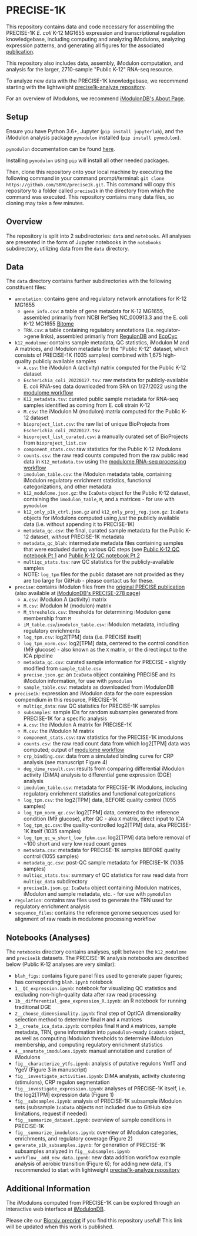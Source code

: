 # PRECISE-1K

This repository contains data and code necessary for assembling the PRECISE-1K _E. coli_ K-12 MG1655 expression and transcriptional regulation knowledgebase, including computing and analyzing iModulons, analyzing expression patterns, and generating all figures for the associated [publication](https://www.biorxiv.org/content/10.1101/2021.04.08.439047v2).

This repository also includes data, assembly, iModulon computation, and analysis for the larger, 2710-sample "Public K-12" RNA-seq resource.

To analyze new data with the PRECISE-1K knowledgebase, we recommend starting with the lightweight [precise1k-analyze repository](https://github.com/SBRG/precise1k-analyze).

For an overview of iModulons, we recommend [iModulonDB's About Page](https://imodulondb.org/about.html).

## Setup

Ensure you have Python 3.6+, Jupyter (`pip install jupyterlab`), and the iModulon analysis package `pymodulon` installed (`pip install pymodulon`). 

`pymodulon` documentation can be found [here](https://pymodulon.readthedocs.io/en/latest/index.html).

Installing `pymodulon` using `pip` will install all other needed packages.

Then, clone this repository onto your local machine by executing the following command in your command prompt/terminal: `git clone https://github.com/SBRG/precise1k.git`. This command will copy this repository to a folder called `precise1k` in the directory from which the command was executed. This repository contains many data files, so cloning may take a few minutes.

## Overview

The repository is split into 2 subdirectories: `data` and `notebooks`. All analyses are presented in the form of Jupyter notebooks in the `notebooks` subdirectory, utilizing data from the `data` directory.

## Data

The `data` directory contains further subdirectories with the following constituent files:

- `annotation`: contains gene and regulatory network annotations for K-12 MG1655
   - `gene_info.csv`: a table of gene metadata for K-12 MG1655, assembled primarily from NCBI RefSeq NC_000913.3 and the E. coli K-12 MG1655 [Bitome](https://academic.oup.com/nar/article/48/18/10157/5911745)
   - `TRN.csv`: a table containing regulatory annotations (i.e. regulator->gene links), assembled primarily from [RegulonDB](https://regulondb.ccg.unam.mx/) and [EcoCyc](https://www.ecocyc.org/)
- `k12_modulome`: contains sample metadata, QC statistics, iModulon M and A matrices, and iModulon metadata for the "Public K-12" dataset, which consists of PRECISE-1K (1035 samples) combined with 1,675 high-quality publicly available samples
   - `A.csv`: the iModulon A (activity) natrix computed for the Public K-12 dataset
   - `Escherichia_coli_20220127.tsv`: raw metadata for publicly-available E. coli RNA-seq data downloaded from SRA on 1/27/2022 using the [modulome workflow](https://github.com/avsastry/modulome-workflow/tree/main/1_download_metadata)
   - `K12_metadata.tsv`: curated public sample metadata for RNA-seq samples identified as coming from E. coli strain K-12
   - `M.csv`: the iModulon M (modulon) matrix computed for the Public K-12 dataset
   - `bioproject_list.csv`: the raw list of unique BioProjects from `Escherichia_coli_20220127.tsv`
   - `bioproject_list_curated.csv`: a manually curated set of BioProjects from `bioproject_list.csv`
   - `component_stats.csv`: raw statistics for the Public K-12 iModulons
   - `counts.csv`: the raw read counts computed from the raw public read data in `K12_metadata.tsv` using the [modulome RNA-seq processing workflow](https://github.com/avsastry/modulome-workflow/tree/main/2_process_data)
   - `imodulon_table.csv`: the iModulon metadata table, containing iModulon regulatory enrichment statistics, functional categorizations, and other metadata
   - `k12_modulome.json.gz`: the `IcaData` object for the Public K-12 dataset, containing the `imodulon_table`, `M`, and `A` matrices - for use with `pymodulon`
   - `k12_only_p1k_ctrl.json.gz` and `k12_only_proj_reg.json.gz`: `IcaData` objects for iModulons computed using _just_ the publicly available data (i.e. without appending it to PRECISE-1K)
   - `metadata_qc.csv`: the final, curated sample metadata for the Public K-12 dataset, _without_ PRECISE-1K metadata
   - `metadata_qc_blah`: intermediate metadata files containing samples that were excluded during various QC steps (see [Public K-12 QC notebook Pt 1](https://github.com/SBRG/precise1k/blob/master/notebooks/k12_modulome/1a__QC_expression_part1.ipynb) and [Public K-12 QC notebook Pt 2](https://github.com/SBRG/precise1k/blob/master/notebooks/k12_modulome/1b__QC_expression_part2.ipynb)
   - `multiqc_stats.tsv`: raw QC statistics for the publicly-available samples
   - NOTE: `log_tpm` files for the public dataset are not provided as they are too large for GitHub - please contact us for these.
- `precise`: contains iModulon files from the [original PRECISE publication](https://www.nature.com/articles/s41467-019-13483-w) (also available at [iModulonDB's PRECISE-278 page](https://imodulondb.org/dataset.html?organism=e_coli&dataset=precise1))
   - `A.csv`: iModulon A (activity) matrix
   - `M.csv`: iModulon M (modulon) matrix
   - `M_thresholds.csv`: thresholds for determining iModulon gene membership from `M`
   - `iM_table.csv`/`imodulon_table.csv`: iModulon metadata, including regulatory enrichments
   - `log_tpm.csv`: log2[TPM] data (i.e. PRECISE itself)
   - `log_tpm_norm.csv`: log2[TPM] data, centered to the control condition (M9 glucose) - also known as the `X` matrix, or the direct input to the ICA pipeline
   - `metadata_qc.csv`: curated sample information for PRECISE - slightly modified from `sample_table.csv`
   - `precise.json.gz`: an `IcaData` object containing PRECISE and its iModulon information, for use with `pymodulon`
   - `sample_table.csv`: metadata as downloaded from iModulonDB
- `precise1k`: expression and iModulon data for the core expression compendium in this resource, PRECISE-1K
   - `multiqc_data`: raw QC statistics for PRECISE-1K samples
   - `subsamples`: sample IDs for random subsamples generated from PRECISE-1K for a specific analysis
   - `A.csv`: the iModulon A matrix for PRECISE-1K
   - `M.csv`: the iModulon M matrix
   - `component_stats.csv`: raw statistics for the PRECISE-1K imodulons
   - `counts.csv`: the raw read count data from which log2[TPM] data was computed; output of [modulome workflow](https://github.com/avsastry/modulome-workflow/tree/main/2_process_data)
   - `crp_binding.csv`: data from a simulated binding curve for CRP analysis (see manuscript Figure 4)
   - `deg_dima_result.csv`: results from comparing differential iModulon activity (DiMA) analysis to differential gene expression (DGE) analysis
   - `imodulon_table.csv`: metadata for PRECISE-1K iModulons, including regulatory enrichment statistics and functional categorizations
   - `log_tpm.csv`: the log2[TPM] data, BEFORE quality control (1055 samples)
   - `log_tpm_norm_qc.csv`: log2[TPM] data, centered to the reference condition (M9 glucose), after QC - aka `X` matrix, direct input to ICA
   - `log_tpm_qc.csv`: the quality-controlled log2[TPM] data, aka PRECISE-1K itself (1035 samples)
   - `log_tpm_qc_w_short_low_fpkm.csv`: log2[TPM] data before removal of ~100 short and very low read count genes
   - `metadata.csv`: metadata for PRECISE-1K samples BEFORE quality control (1055 samples)
   - `metadata_qc.csv`: post-QC sample metadata for PRECISE-1K (1035 samples)
   - `multiqc_stats.tsv`: summary of QC statistics for raw read data from `multiqc_data` subdirectory
   - `precise1k.json.gz`: `IcaData` object containing iModulon matrices, iModulon and sample metadata, etc. - for use with `pymodulon`
- `regulation`: contains raw files used to generate the TRN used for regulatory enrichment analysis
- `sequence_files`: contains the reference genome sequences used for alignment of raw reads in modulome processing workflow

## Notebooks (Analyses)

The `notebooks` directory contains analyses, split between the `k12_modulome` and `precise1k` datasets. The PRECISE-1K analysis notebooks are described below (Public K-12 analyses are very similar):

- `blah_figs`: contains figure panel files used to generate paper figures; has corresponding `blah.ipynb` notebook
- `1__QC_expression.ipynb`: notebook for visualizing QC statistics and excluding non-high-quality data after raw read processing
- `1b__differential_gene_expression_R.ipynb`: an R notebook for running traditional DGE
- `2__choose_dimensionality.ipynb`: final step of OptICA dimensionality selection method to determine final `M` and `A` matrices
- `3__create_ica_data.ipynb`: compiles final `M` and `A` matrices, sample metadata, TRN, gene information into `pymodulon`-ready `IcaData` object, as well as computing iModulon thresholds to determine iModulon membership, and computing regulatory enrichment statistics
- `4__annotate_imodulons.ipynb`: manual annotation and curation of iModulons
- `fig__characterize_ytfs.ipynb`: analysis of putative regulons YmfT and YgeV (Figure 3 in manuscript)
- `fig__investigate_activities.ipynb`: DiMA analysis, activity clustering (stimulons), CRP regulon segmentation
- `fig__investigate_expression.ipynb`: analyses of PRECISE-1K itself, i.e. the log2[TPM] expression data (Figure 1)
- `fig__subsamples.ipynb`: analysis of PRECISE-1K subsample iModulon sets (subsample `IcaData` objects not included due to GitHub size limitations, request if needed)
- `fig__summarize_dataset.ipynb`: overview of sample conditions in PRECISE-1K
- `fig__summarize_imodulons.ipynb`: overview of iModulon categories, enrichments, and regulatory coverage (Figure 2)
- `generate_p1k_subsamples.ipynb`: for generation of PRECISE-1K subsamples analyzed in `fig__subsamples.ipynb`
- `workflow__add_new_data.ipynb`: new data addition workflow example analysis of aerobic transition (Figure 6); for adding new data, it's recommended to start with lightweight [precise1k-analyze repository](https://github.com/SBRG/precise1k-analyze)

## Additional Information

The iModulons computed from PRECISE-1K can be explored through an interactive web interface at [iModulonDB](https://imodulondb.org/dataset.html?organism=e_coli&dataset=precise1k).

Please cite our [Biorxiv preprint](https://www.biorxiv.org/content/10.1101/2021.04.08.439047v2) if you find this repository useful! This link will be updated when this work is published.
